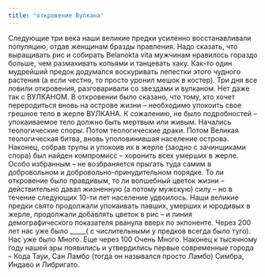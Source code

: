 ```yaml
---
title: 'откровение Вулкана'
---
```


Следующие три века наши великие предки усиленно восстанавливали популяцию, отдав женщинам бразды правления. Надо сказать, что выращивать рис и собирать Belanokta vita мужчинам нравилось гораздо больше, чем размахивать копьями и танцевать хаку.
Как-то один мудрейший предок додумался воскуривать лепестки этого чудного растения (а если честно, то просто уронил мешок в костер). Три дня все ловили откровения, разговаривали со звездами и вулканом. Нет даже так с ВУЛКАНОМ. В откровении было сказано, что тому, кто хочет переродиться вновь на острове жизни – необходимо упокоить свое грешное тело в жерле ВУЛКАНА. К сожалению, не было подробностей – упокаиваемое тело должно быть мертвым или живым. Начались теологические споры. Потом теологические драки. Потом Великая теологическая битва, вновь уполовинившая население острова. Наконец, собрав трупы и упокоив их в жерле (заодно с зачинщиками спора) был найден компромисс – хоронить всех умерших в жерле. Особо избранным – не возбраняется прыгать туда самим в добровольном и добровольно-принудительном порядке. То ли откровение было правдивым, то ли волшебный цветок жизни – действительно давал жизненную (а потому мужскую) силу – но в течение следующих 10-ти лет население удвоилось. Наши великие предки свято продолжали упокаивать павших, умерших и юродивых в жерле, продолжали добавлять цветок в рис – и линия демографического показателя рванула вверх по экпоненте. Через 200 лет нас уже было _____( с числительными у предков всегда было туго). Нас уже было Много. Еще через 100 Очень Много. Наконец к тысячному году нашей эры появились и утвердились первые современные города – Кода Тауи, Сан Ламбо (тогда он назывался просто Ламбо) Симбра, Индаво и Либригато.
 